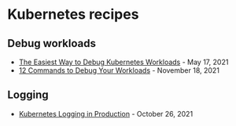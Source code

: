# Kubernetes recipes

## Debug workloads

- [The Easiest Way to Debug Kubernetes Workloads](https://martinheinz.dev/blog/49) - May 17, 2021
- [12 Commands to Debug Your Workloads](https://thenewstack.io/living-with-kubernetes-12-commands-to-debug-your-workloads/) - November 18, 2021

## Logging

- [Kubernetes Logging in Production](https://codersociety.com/blog/articles/kubernetes-logging) - October 26, 2021
